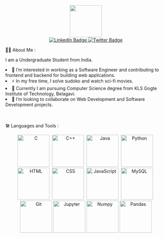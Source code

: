 
<div id="header" align="center">
  <img src="https://media.giphy.com/media/M9gbBd9nbDrOTu1Mqx/giphy.gif" width="100"/>
</div>

<div id="badges" align="center">
  <a href="https://www.linkedin.com/in/arun-ch-406a60205/">
    <img src="https://img.shields.io/badge/LinkedIn-blue?style=for-the-badge&logo=linkedin&logoColor=white" alt="LinkedIn Badge"/>
  </a>
  <a href="your-twitter-URL">
    <img src="https://img.shields.io/badge/Twitter-blue?style=for-the-badge&logo=twitter&logoColor=white" alt="Twitter Badge"/>
  </a>
</div>
<div align="center">
  <img src="https://komarev.com/ghpvc/?username=Hunking9797&style=flat-square&color=blue" alt=""/>
</div>

👨‍💻 About Me :
<div>
  <p> I am a Undergraduate Student from India. <p>
    <li> 🔭 I’m interested in working as a Software Engineer and contributing to frontend and backend for building web applications. </li>  
    <li> ⚡ In my free time, I solve sudoko and watch sci-fi movies. </li>
    <li> 🏫 Currently I am pursuing Computer Science degree from KLS Gogte Institute of Technology, Belagavi. </li>
    <li> 👯 I’m looking to collaborate on Web Development and Software Development projects. </li>
</div>
<br><br>

🛠️ Languages and Tools :
<div align="center">
  <img src="https://cdn.worldvectorlogo.com/logos/c-1.svg" title="C" alt="C" width="100" height="100"/>&nbsp;
  <img src="https://cdn.worldvectorlogo.com/logos/c.svg" title="C++" alt="C++" width="100" height="100"/>&nbsp;
  <img src="https://cdn.worldvectorlogo.com/logos/java-4.svg" title="Java" alt="Java" width="100" height="100"/>&nbsp;
  <img src="https://cdn.worldvectorlogo.com/logos/python-5.svg" title="Python" alt="Python" width="100" height="100"/>&nbsp;
  <img src="https://cdn.worldvectorlogo.com/logos/html-1.svg" title="HTML5" alt="HTML" width="100" height="100"/>&nbsp;
  <img src="https://cdn.worldvectorlogo.com/logos/css-3.svg"  title="CSS3" alt="CSS" width="100" height="100"/>&nbsp;
  <img src="https://cdn.worldvectorlogo.com/logos/javascript-1.svg" title="JavaScript" alt="JavaScript" width="100" height="100"/>&nbsp;
  <img src="https://cdn.jsdelivr.net/gh/devicons/devicon/icons/mysql/mysql-original-wordmark.svg" title="MySQL"  alt="MySQL" width="100" height="100"/>&nbsp;
  <img src="https://cdn.worldvectorlogo.com/logos/git-bash.svg" title="Git" alt="Git" width="100" height="100"/>
  <img src="https://cdn.jsdelivr.net/gh/devicons/devicon/icons/jupyter/jupyter-original-wordmark.svg" title="Jupyter" alt="Jupyter" width="100" height="100"/>
  <img src="https://cdn.jsdelivr.net/gh/devicons/devicon/icons/numpy/numpy-original-wordmark.svg" title="Numpy" alt="Numpy" width="100" height="100" />
  <img src="https://cdn.jsdelivr.net/gh/devicons/devicon/icons/pandas/pandas-original-wordmark.svg" title="Pandas" alt="Pandas" width="100" height="100"/>
          
          
          
</div>
  
<br><br>

<!-- 🔥My Stats:<br>


<div align="center">
  <img src="https://github-readme-stats.vercel.app/api?username=Hunking9797&theme=dark"/>
</div> -->


<!-- My Top Languages:<br>
<div align="center">
  <img src="https://github-readme-stats.vercel.app/api/top-langs/?username=Hunking9797"/>
</div> -->


<!--
**Hunking9797/Hunking9797** is a ✨ _special_ ✨ repository because its `README.md` (this file) appears on your GitHub profile.

Here are some ideas to get you started:

- 🔭 I’m currently working on ...
- 🌱 I’m currently learning ...
- 👯 I’m looking to collaborate on ...
- 🤔 I’m looking for help with ...
- 💬 Ask me about ...
- 📫 How to reach me: ...
- 😄 Pronouns: ...
- ⚡ Fun fact: ...
-->
